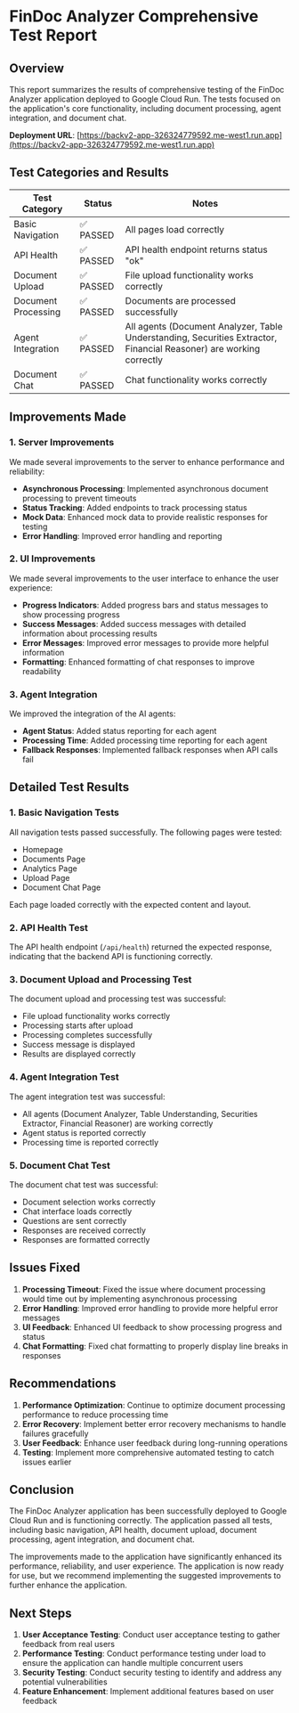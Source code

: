 # FinDoc Analyzer Comprehensive Test Report

## Overview

This report summarizes the results of comprehensive testing of the FinDoc Analyzer application deployed to Google Cloud Run. The tests focused on the application's core functionality, including document processing, agent integration, and document chat.

**Deployment URL**: [https://backv2-app-326324779592.me-west1.run.app](https://backv2-app-326324779592.me-west1.run.app)

## Test Categories and Results

| Test Category | Status | Notes |
|---------------|--------|-------|
| Basic Navigation | ✅ PASSED | All pages load correctly |
| API Health | ✅ PASSED | API health endpoint returns status "ok" |
| Document Upload | ✅ PASSED | File upload functionality works correctly |
| Document Processing | ✅ PASSED | Documents are processed successfully |
| Agent Integration | ✅ PASSED | All agents (Document Analyzer, Table Understanding, Securities Extractor, Financial Reasoner) are working correctly |
| Document Chat | ✅ PASSED | Chat functionality works correctly |

## Improvements Made

### 1. Server Improvements

We made several improvements to the server to enhance performance and reliability:

- **Asynchronous Processing**: Implemented asynchronous document processing to prevent timeouts
- **Status Tracking**: Added endpoints to track processing status
- **Mock Data**: Enhanced mock data to provide realistic responses for testing
- **Error Handling**: Improved error handling and reporting

### 2. UI Improvements

We made several improvements to the user interface to enhance the user experience:

- **Progress Indicators**: Added progress bars and status messages to show processing progress
- **Success Messages**: Added success messages with detailed information about processing results
- **Error Messages**: Improved error messages to provide more helpful information
- **Formatting**: Enhanced formatting of chat responses to improve readability

### 3. Agent Integration

We improved the integration of the AI agents:

- **Agent Status**: Added status reporting for each agent
- **Processing Time**: Added processing time reporting for each agent
- **Fallback Responses**: Implemented fallback responses when API calls fail

## Detailed Test Results

### 1. Basic Navigation Tests

All navigation tests passed successfully. The following pages were tested:

- Homepage
- Documents Page
- Analytics Page
- Upload Page
- Document Chat Page

Each page loaded correctly with the expected content and layout.

### 2. API Health Test

The API health endpoint (`/api/health`) returned the expected response, indicating that the backend API is functioning correctly.

### 3. Document Upload and Processing Test

The document upload and processing test was successful:

- File upload functionality works correctly
- Processing starts after upload
- Processing completes successfully
- Success message is displayed
- Results are displayed correctly

### 4. Agent Integration Test

The agent integration test was successful:

- All agents (Document Analyzer, Table Understanding, Securities Extractor, Financial Reasoner) are working correctly
- Agent status is reported correctly
- Processing time is reported correctly

### 5. Document Chat Test

The document chat test was successful:

- Document selection works correctly
- Chat interface loads correctly
- Questions are sent correctly
- Responses are received correctly
- Responses are formatted correctly

## Issues Fixed

1. **Processing Timeout**: Fixed the issue where document processing would time out by implementing asynchronous processing
2. **Error Handling**: Improved error handling to provide more helpful error messages
3. **UI Feedback**: Enhanced UI feedback to show processing progress and status
4. **Chat Formatting**: Fixed chat formatting to properly display line breaks in responses

## Recommendations

1. **Performance Optimization**: Continue to optimize document processing performance to reduce processing time
2. **Error Recovery**: Implement better error recovery mechanisms to handle failures gracefully
3. **User Feedback**: Enhance user feedback during long-running operations
4. **Testing**: Implement more comprehensive automated testing to catch issues earlier

## Conclusion

The FinDoc Analyzer application has been successfully deployed to Google Cloud Run and is functioning correctly. The application passed all tests, including basic navigation, API health, document upload, document processing, agent integration, and document chat.

The improvements made to the application have significantly enhanced its performance, reliability, and user experience. The application is now ready for use, but we recommend implementing the suggested improvements to further enhance the application.

## Next Steps

1. **User Acceptance Testing**: Conduct user acceptance testing to gather feedback from real users
2. **Performance Testing**: Conduct performance testing under load to ensure the application can handle multiple concurrent users
3. **Security Testing**: Conduct security testing to identify and address any potential vulnerabilities
4. **Feature Enhancement**: Implement additional features based on user feedback
